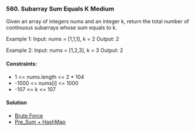 ### 560. Subarray Sum Equals K **Medium**

Given an array of integers nums and an integer k, return the total number of continuous subarrays whose sum equals to k.

Example 1:
Input: nums = [1,1,1], k = 2
Output: 2

Example 2:
Input: nums = [1,2,3], k = 3
Output: 2
 

#### Constraints:

* 1 <= nums.length <= 2 * 104
* -1000 <= nums[i] <= 1000
* -107 <= k <= 107

#### Solution
* [Brute Force](../../Java/src/HashMap/SubarraySumEqualsK_560.java )
* [Pre_Sum + HashMap](../../Java/src/HashMap/SubarraySumEqualsK_560.java)